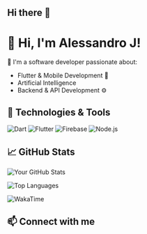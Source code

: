 ## Hi there 👋

# 👋 Hi, I'm Alessandro J!

🚀 I'm a software developer passionate about:
- Flutter & Mobile Development 📱
- Artificial Intelligence 
- Backend & API Development ⚙️

## 🔧 Technologies & Tools
![Dart](https://img.shields.io/badge/-Dart-0175C2?logo=dart&logoColor=white&style=flat)
![Flutter](https://img.shields.io/badge/-Flutter-02569B?logo=flutter&logoColor=white&style=flat)
![Firebase](https://img.shields.io/badge/-Firebase-FFCA28?logo=firebase&logoColor=white&style=flat)
![Node.js](https://img.shields.io/badge/-Node.js-339933?logo=node.js&logoColor=white&style=flat)

## 📈 GitHub Stats
![Your GitHub Stats](https://github-readme-stats.vercel.app/api?username=Reasondro&show_icons=true&theme=tokyonight)

![Top Languages](https://github-readme-stats.vercel.app/api/top-langs/?username=Reasondro&layout=compact&theme=radical)

![WakaTime](https://github-readme-stats.vercel.app/api/wakatime?username=Reasondro)


## 📫 Connect with me



